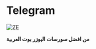 # Telegram
![ZE](https://www3.0zz0.com/2024/04/14/20/359871222.jpg)

**من افضل سورسات اليوزر بوت العربية**




